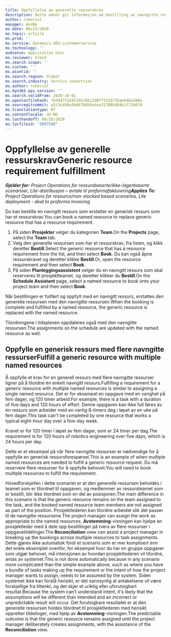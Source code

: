 ```yaml
---
title: Oppfyllelse av generelle ressurskrav
description: Dette emnet gir informasjon om bestilling av navngitte ressurser for et generisk ressurskrav.
author: ruhercul
manager: AnnBe
ms.date: 09/23/2020
ms.topic: article
ms.prod: ''
ms.service: dynamics-365-customerservice
ms.technology: ''
audience: Application User
ms.reviewer: kfend
ms.search.scope: ''
ms.custom: ''
ms.assetid: ''
ms.search.region: Global
ms.search.industry: Service industries
ms.author: ruhercul
ms.dyn365.ops.version: ''
ms.search.validFrom: 2020-10-01
ms.openlocfilehash: 76dd47fa2451b5cb61298ff332d77bae646a288a
ms.sourcegitcommit: a2c3cd49a3b667b8b5edaa31788b4b9b1f728d78
ms.translationtype: HT
ms.contentlocale: nb-NO
ms.lasthandoff: 09/28/2020
ms.locfileid: "3897598"
---
```

# <a name="generic-resource-requirement-fulfillment"></a><span data-ttu-id="9d17b-103">Oppfyllelse av generelle ressurskrav</span><span class="sxs-lookup"><span data-stu-id="9d17b-103">Generic resource requirement fulfillment</span></span>

<span data-ttu-id="9d17b-104">_**Gjelder for:** Project Operations for ressursbaserte/ikke-lagerbaserte scenarioer, Lite-distribusjon – avtale til proformafakturering_</span><span class="sxs-lookup"><span data-stu-id="9d17b-104">_**Applies To:** Project Operations for resource/non-stocked based scenarios, Lite deployment - deal to proforma invoicing_</span></span>

<span data-ttu-id="9d17b-105">Du kan bestille en navngitt ressurs som erstatter en generisk ressurs som har et ressurskrav.</span><span class="sxs-lookup"><span data-stu-id="9d17b-105">You can book a named resource to replace generic resource that has a resource requirement.</span></span>

1. <span data-ttu-id="9d17b-106">På siden **Prosjekter** velger du kategorien **Team**.</span><span class="sxs-lookup"><span data-stu-id="9d17b-106">On the **Projects** page, select the **Team** tab.</span></span>
2. <span data-ttu-id="9d17b-107">Velg den generelle ressursen som har et ressurskrav, fra listen, og klikk deretter **Bestill**.</span><span class="sxs-lookup"><span data-stu-id="9d17b-107">Select the generic resource that has a resource requirement from the list, and then select **Book**.</span></span> <span data-ttu-id="9d17b-108">Du kan også åpne ressurskravet og deretter klikke **Bestill**.</span><span class="sxs-lookup"><span data-stu-id="9d17b-108">Or, open the resource requirement and then select **Book**.</span></span>
3. <span data-ttu-id="9d17b-109">På siden **Planleggingsassistent** velger du en navngitt ressurs som skal reserveres til prosjektteamet, og deretter klikker du **Bestill**.</span><span class="sxs-lookup"><span data-stu-id="9d17b-109">On the **Schedule Assistant** page, select a named resource to book onto your project team and then select **Book**.</span></span>

<span data-ttu-id="9d17b-110">Når bestillingen er fullført og oppfylt med en navngitt ressurs, erstattes den generelle ressursen med den navngitte ressursen.</span><span class="sxs-lookup"><span data-stu-id="9d17b-110">When the booking is complete and fulfilled by a named resource, the generic resource is replaced with the named resource.</span></span>

<span data-ttu-id="9d17b-111">Tilordningene i tidsplanen oppdateres også med den navngitte ressursen.</span><span class="sxs-lookup"><span data-stu-id="9d17b-111">The assignments on the schedule are updated with the named resource as well.</span></span>

## <a name="fulfill-a-generic-resource-with-multiple-named-resources"></a><span data-ttu-id="9d17b-112">Oppfylle en generisk ressurs med flere navngitte ressurser</span><span class="sxs-lookup"><span data-stu-id="9d17b-112">Fulfill a generic resource with multiple named resources</span></span>
<span data-ttu-id="9d17b-113">Å oppfylle et krav for en generell ressurs med flere navngitte ressurser ligner på å tilordne én enkelt navngitt ressurs.</span><span class="sxs-lookup"><span data-stu-id="9d17b-113">Fulfilling a requirement for a generic resource with multiple named resources is similar to assigning a single named resource.</span></span> <span data-ttu-id="9d17b-114">Det er for eksempel en oppgave med en varighet på fem dager, og 120 timer arbeid.</span><span class="sxs-lookup"><span data-stu-id="9d17b-114">For example, there is a task with a duration of five days and 120 hours of effort.</span></span> <span data-ttu-id="9d17b-115">Denne oppgaven kan ikke full føres av én ressurs som arbeider med en vanlig 8-timers dag i løpet av en uke på fem dager.</span><span class="sxs-lookup"><span data-stu-id="9d17b-115">This task can't be completed by one resource that works a typical eight-hour day over a five-day week.</span></span> 

<span data-ttu-id="9d17b-116">Kravet er for 120 timer i løpet av fem dager, som er 24 timer per dag.</span><span class="sxs-lookup"><span data-stu-id="9d17b-116">The requirement is for 120 hours of robotics engineering over five days, which is 24 hours per day.</span></span>

<span data-ttu-id="9d17b-117">Dette er et eksempel på når flere navngitte ressurser er nødvendige for å oppfylle en generisk ressursforespørsel.</span><span class="sxs-lookup"><span data-stu-id="9d17b-117">This is an example of when multiple named resources are needed to fulfill a generic resource request.</span></span> <span data-ttu-id="9d17b-118">Du må reservere flere ressurser for å oppfylle behovet.</span><span class="sxs-lookup"><span data-stu-id="9d17b-118">You will need to book multiple resources to fulfill the requirement.</span></span>

<span data-ttu-id="9d17b-119">Hovedforskjellen i dette scenariet er at den generelle ressursen beholdes i teamet som er tilordnet til oppgaven, og medlemmer av ressursteamet som er bestilt, blir ikke tilordnet som en del av posisjonen.</span><span class="sxs-lookup"><span data-stu-id="9d17b-119">The main difference in this scenario is that the generic resource remains on the team assigned to the task, and the booked named resource team members are not assigned as part of the position.</span></span> <span data-ttu-id="9d17b-120">Prosjektlederen kan tilordne arbeidet slik det passer til de navngitte ressursene.</span><span class="sxs-lookup"><span data-stu-id="9d17b-120">The project manager can assign the work as appropriate to the named resources.</span></span> <span data-ttu-id="9d17b-121">**Avstemming**-visningen kan hjelpe en prosjektleder med å dele opp bestillinger på tvers av flere ressurser i oppgavetildelinger.</span><span class="sxs-lookup"><span data-stu-id="9d17b-121">The **Reconciliation** view can assist a project manager in breaking up the bookings across multiple resources to task assignments.</span></span> <span data-ttu-id="9d17b-122">Dette gjøres ikke automatisk fordi et scenario som er mer komplisert enn det enkle eksemplet ovenfor, for eksempel hvor du har en gruppe oppgaver som utgjør behovet, må intensjonen av hvordan prosjektlederen vil tilordne, antas av systemet.</span><span class="sxs-lookup"><span data-stu-id="9d17b-122">This is not done automatically because in any scenario more complicated than the simple example above, such as where you have a bundle of tasks making up the requirement or the intent of how the project manager wants to assign, needs to be assumed by the system.</span></span> <span data-ttu-id="9d17b-123">Siden systemet ikke kan forstå hensikt, er det sannsynlig at antakelsene vil være forskjellige fra tiltenkt, og det skjer et uriktig eller uforutsigbart resultat.</span><span class="sxs-lookup"><span data-stu-id="9d17b-123">Because the system can't understand intent, it's likely that the assumptions will be different than intended and an incorrect or unpredictable result will occur.</span></span> <span data-ttu-id="9d17b-124">Det forutsigbare resultatet er at den generelle ressursen holdes tilordnet til prosjektlederen med hensikt oppretter tildelinger, med hjelp av **Avstemming**-visningen.</span><span class="sxs-lookup"><span data-stu-id="9d17b-124">The predictable outcome is that the generic resource remains assigned until the project manager deliberately creates assignments, with the assistance of the **Reconciliation** view.</span></span>


